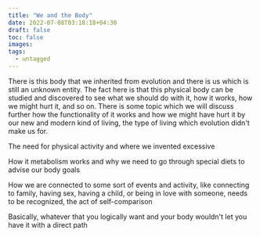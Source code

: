 ```yaml
---
title: "We and the Body"
date: 2022-07-08T03:18:18+04:30
draft: false
toc: false
images:
tags:
  - untagged
---
```


There is this body that we inherited from evolution and there is us which is still an unknown entity. The fact here is that this physical body can be studied and discovered to see what we should do with it, how it works, how we might hurt it, and so on. There is some topic which we will discuss further how the functionality of it works and how we might have hurt it by our new and modern kind of living, the type of living which evolution didn't make us for.

The need for physical activity and where we invented excessive

How it metabolism works and why we need to go through special diets to advise our body goals

How we are connected to some sort of events and activity, like connecting to family, having sex, having a child, or being in love with someone, needs to be recognized, the act of self-comparison

Basically, whatever that you logically want and your body wouldn't let you have it with a direct path
